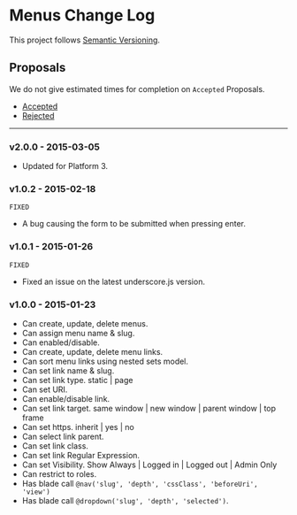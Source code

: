 # Menus Change Log

This project follows [Semantic Versioning](CONTRIBUTING.md).

## Proposals

We do not give estimated times for completion on `Accepted` Proposals.

- [Accepted](https://github.com/cartalyst/platform-menus/labels/Accepted)
- [Rejected](https://github.com/cartalyst/platform-menus/labels/Rejected)

---

### v2.0.0 - 2015-03-05

- Updated for Platform 3.

### v1.0.2 - 2015-02-18

`FIXED`

- A bug causing the form to be submitted when pressing enter.

### v1.0.1 - 2015-01-26

`FIXED`

- Fixed an issue on the latest underscore.js version.

### v1.0.0 - 2015-01-23

- Can create, update, delete menus.
- Can assign menu name & slug.
- Can enabled/disable.
- Can create, update, delete menu links.
- Can sort menu links using nested sets model.
- Can set link name & slug.
- Can set link type. static | page
- Can set URI.
- Can enable/disable link.
- Can set link target. same window | new window | parent window | top frame
- Can set https. inherit | yes | no
- Can select link parent.
- Can set link class.
- Can set link Regular Expression.
- Can set Visibility. Show Always | Logged in | Logged out | Admin Only
- Can restrict to roles.
- Has blade call `@nav('slug', 'depth', 'cssClass', 'beforeUri', 'view')`
- Has blade call `@dropdown('slug', 'depth', 'selected')`.

